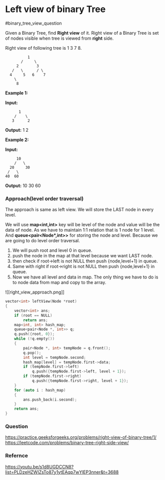 # Left view of binary Tree

#binary_tree_view_question

Given a Binary Tree, find **Right view** of it. Right view of a Binary Tree is set of nodes visible when tree is viewed from **right** side.

Right view of following tree is 1 3 7 8.

```
 		  1
       /     \
     2        3
   /   \      / \
  4     5   6    7
    \
     8
```

**Example 1:**

**Input:**

```
	  1
    /    \
   3      2
```

**Output:** 1 2

**Example 2:**

**Input:**

```
	 10
    /   \
  20     30
 /   \
40  60
```

**Output:** 10 30 60

### Approach(level order traversal)

The approach is same as left view.
We will store the LAST node in every level.

We will use **map<int,int>** key will be level of the node and value will be the data of node. As we have to maintain 1:1 relation that is 1 node for 1 level.
And **queue<pair<Node\*,int>>** for storing the node and level. Because we are going to do level order traversal.

1. We will push root and level 0 in queue.
2. push the node in the map at that level because we want LAST node.
3. then check if root->left is not NULL then push {node,level+1} in queue.
4. Same with right if root->right is not NULL then push {node,level+1} in queue.
5. Now we have all level and data in map. The only thing we have to do is to node data from map and copy to the array.

![[right_view_approach.png]]

```cpp
vector<int> leftView(Node *root)
{
    vector<int> ans;
    if (root == NULL)
        return ans;
    map<int, int> hash_map;
    queue<pair<Node *, int>> q;
    q.push({root, 0});
    while (!q.empty())
    {
        pair<Node *, int> tempNode = q.front();
        q.pop();
        int level = tempNode.second;
        hash_map[level] = tempNode.first->data;
        if (tempNode.first->left)
            q.push({tempNode.first->left, level + 1});
        if (tempNode.first->right)
            q.push({tempNode.first->right, level + 1});
    }
    for (auto i : hash_map)
    {
        ans.push_back(i.second);
    }
    return ans;
}
```

### Question

https://practice.geeksforgeeks.org/problems/right-view-of-binary-tree/1/
https://leetcode.com/problems/binary-tree-right-side-view/

### Refernce

https://youtu.be/s1d8UGDCCN8?list=PLDzeHZWIZsTo87y1ytEAqp7wYlEP3nner&t=3688

